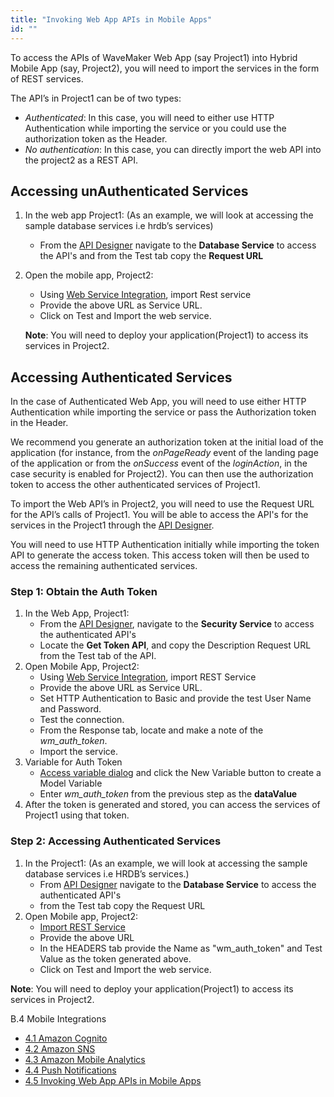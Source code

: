 ```yaml
---
title: "Invoking Web App APIs in Mobile Apps"
id: ""
---
```


To access the APIs of WaveMaker Web App (say Project1) into Hybrid Mobile App (say, Project2), you will need to import the services in the form of REST services.

The API’s in Project1 can be of two types:

- _Authenticated_: In this case, you will need to either use HTTP Authentication while importing the service or you could use the authorization token as the Header.
- _No authentication_: In this case, you can directly import the web API into the project2 as a REST API.

## Accessing unAuthenticated Services

1. In the web app Project1: (As an example, we will look at accessing the sample database services i.e hrdb’s services)
    - From the [API Designer](/learn/assets/API_Access.png) navigate to the **Database Service** to access the API's and from the Test tab copy the **Request URL**
2. Open the mobile app, Project2:
    
    - Using [Web Service Integration](/learn/app-development/services/web-services/web-services/), import Rest service
    - Provide the above URL as Service URL.
    - Click on Test and Import the web service.
    
    **Note**: You will need to deploy your application(Project1) to access its services in Project2.

## Accessing Authenticated Services

In the case of Authenticated Web App, you will need to use either HTTP Authentication while importing the service or pass the Authorization token in the Header.

We recommend you generate an authorization token at the initial load of the application (for instance, from the _onPageReady_ event of the landing page of the application or from the _onSuccess_ event of the _loginAction_, in the case security is enabled for Project2). You can then use the authorization token to access the other authenticated services of Project1.

To import the Web API’s in Project2, you will need to use the Request URL for the API’s calls of Project1. You will be able to access the API's for the services in the Project1 through the [API Designer](/learn/assets/API_Access.png).

You will need to use HTTP Authentication initially while importing the token API to generate the access token. This access token will then be used to access the remaining authenticated services.

### Step 1: Obtain the Auth Token

1. In the Web App, Project1:
    - From the [API Designer](/learn/assets/API_Access.png), navigate to the **Security Service** to access the authenticated API's
    - Locate the **Get Token API**, and copy the Description Request URL from the Test tab of the API.
2. Open Mobile App, Project2:
    - Using [Web Service Integration](/learn/app-development/services/web-services/web-services/), import REST Service
    - Provide the above URL as Service URL.
    - Set HTTP Authentication to Basic and provide the test User Name and Password.
    - Test the connection.
    - From the Response tab, locate and make a note of the _wm\_auth\_token_.
    - Import the service.
3. Variable for Auth Token
    - [Access variable dialog](/learn/assets/var_sel.png) and click the New Variable button to create a Model Variable
    - Enter _wm\_auth\_token_ from the previous step as the **dataValue**
4. After the token is generated and stored, you can access the services of Project1 using that token.

### Step 2: Accessing Authenticated Services

1. In the Project1: (As an example, we will look at accessing the sample database services i.e HRDB’s services.)
    - From [API Designer](/learn/assets/API_Access.png) navigate to the **Database Service** to access the authenticated API's
    - from the Test tab copy the Request URL
2. Open Mobile app, Project2:
    - [Import REST Service](/learn/app-development/services/web-services/web-services/)
    - Provide the above URL
    - In the HEADERS tab provide the Name as "wm\_auth\_token" and Test Value as the token generated above.
    - Click on Test and Import the web service.

**Note**: You will need to deploy your application(Project1) to access its services in Project2.

B.4 Mobile Integrations

- [4.1 Amazon Cognito](/learn/hybrid-mobile/mobile-integrations/)
- [4.2 Amazon SNS](/learn/hybrid-mobile/mobile-integrations-amazon-sns/)
- [4.3 Amazon Mobile Analytics](/learn/hybrid-mobile/mobile-integrations-amazon-mobile-analytics/)
- [4.4 Push Notifications](/learn/hybrid-mobile/use-push-notification-wm-mobile-app/)
- [4.5 Invoking Web App APIs in Mobile Apps](#)
